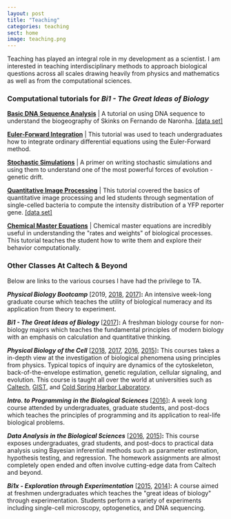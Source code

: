 ```yaml
---
layout: post
title: "Teaching"
categories: teaching
sect: home
image: teaching.png
---
```


Teaching has
played an integral role in my development as a scientist. I am interested in
teaching interdisciplinary methods to approach biological questions across all
scales drawing heavily from physics and mathematics as well as from the
computational sciences.

### Computational tutorials for *Bi1 - The Great Ideas of Biology*

[**Basic DNA Sequence Analysis**](http://bi1.caltech.edu/code/t01_sequence_analysis.html) \| A tutorial on using DNA sequence to understand the biogeography of Skinks on Fernando de Naronha. [\[data set\]](http://rpdata.caltech.edu/courses/bi1_2017/data/mabuya_atlantica.zip)


[**Euler-Forward Integration**](http://bi1.caltech.edu/code/t02_numerical_integration.html) \| This tutorial was used to teach undergraduates how to integrate ordinary differential equations using the Euler-Forward method.


[**Stochastic Simulations**](http://bi1.caltech.edu/code/t03_stochastic_simulations.html) \|
A primer on writing stochastic simulations and using them to understand one of the most powerful forces of evolution - genetic drift.


[**Quantitative Image Processing**](http://bi1.caltech.edu/code/t04_quantitative_image_processing.html) \| This tutorial covered the basics of quantitative image processing and led students through segmentation of single-celled bacteria to compute the intensity distribution of a YFP reporter gene. [\[data set\]](http://rpdata.caltech.edu/courses/bi1_2017/data/ecoli_images.zip)


[**Chemical Master Equations**](http://bi1.caltech.edu/code/t06_chemical_master_equation.html) \| Chemical master equations are incredibly useful in understanding the "rates and weights" of biological processes. This tutorial teaches the student how to write them and explore their behavior computationally.


### Other Classes At Caltech & Beyond

Below are links to the various courses I have had the privilege to TA.

***Physical Biology Bootcamp*** \[2019, [2018](https://www.rpgroup.caltech.edu/be262/2018), [2017](http://www.rpgroup.caltech.edu/be262/2017/index.html)\]**:** An intensive week-long graduate course which teaches the utility of biological numeracy and its application from theory to experiment.


***Bi1 - The Great Ideas of Biology*** \[[2017](http://bi1.caltech.edu)\]**:** A freshman biology course for non-biology majors which teaches the fundamental principles of modern biology with an emphasis on calculation and quantitative thinking.


***Physical Biology of the Cell*** \[[2018](http://beaph161.caltech.edu/2018/),  [2017](http://www.rpgroup.caltech.edu/gist_pboc_2017), [2016](http://www.rpgroup.caltech.edu/gist_pboc_2016), [2015](http://www.rdata.caltech.edu/courses/CSHL_PBoC_2015)\]**:**
This courses takes a in-depth view at the investigation of biological phenomena using principles from physics. Typical topics of inquiry are dynamics of the cytoskeleton, back-of-the-envelope estimation, genetic regulation, cellular signaling, and evolution. This course is taught all over the world at universities such as [Caltech](http://caltech.edu), [GIST](), and [Cold Spring Harbor Laboratory](http://cshl.edu).


***Intro. to Programming in the Biological Sciences*** \[[2016](http://justinbois.github.io/bootcamp/2016/)\]**:** A week long course attended by undergraduates, graduate students, and post-docs which teaches the principles of programming and its application to real-life biological problems.


***Data Analysis in the Biological Sciences*** \[[2016](http://bebi103.caltech.edu/2016), [2015](http://bebi103.caltech.edu/2015)\]**:** This course exposes undergraduates, grad students, and post-docs to practical data analysis using Bayesian inferential methods such as parameter estimation, hypothesis testing, and regression. The homework assignments are almost completely open ended and often involve cutting-edge data from Caltech and beyond.


 ***Bi1x - Exploration through Experimentation*** \[[2015](http://bi1x.caltech.edu/2015/), [2014](http://bi1x.caltech.edu/2014/)\]**:** A course aimed at freshmen undergraduates which teaches the "great ideas of biology" through experimentation. Students perform a variety of experiments including  single-cell microscopy, optogenetics, and DNA sequencing.
